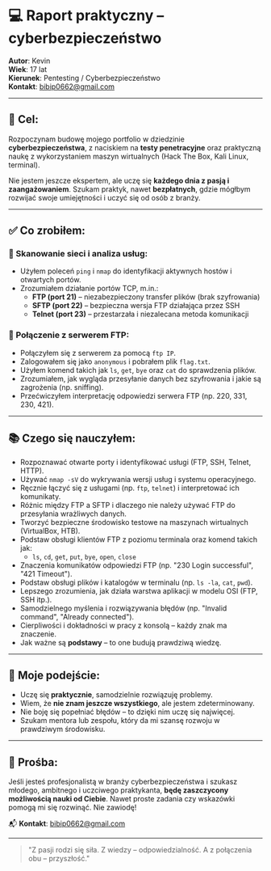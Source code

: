 # 💻 Raport praktyczny – cyberbezpieczeństwo

**Autor**: Kevin  
**Wiek**: 17 lat  
**Kierunek**: Pentesting / Cyberbezpieczeństwo  
**Kontakt**: bibip0662@gmail.com

---

## 🎯 Cel:
Rozpoczynam budowę mojego portfolio w dziedzinie **cyberbezpieczeństwa**, z naciskiem na **testy penetracyjne** oraz praktyczną naukę z wykorzystaniem maszyn wirtualnych (Hack The Box, Kali Linux, terminal). 

Nie jestem jeszcze ekspertem, ale uczę się **każdego dnia z pasją i zaangażowaniem**. Szukam praktyk, nawet **bezpłatnych**, gdzie mógłbym rozwijać swoje umiejętności i uczyć się od osób z branży.

---

## ✅ Co zrobiłem:

### 🧪 Skanowanie sieci i analiza usług:
- Użyłem poleceń `ping` i `nmap` do identyfikacji aktywnych hostów i otwartych portów.
- Zrozumiałem działanie portów TCP, m.in.:
  - **FTP (port 21)** – niezabezpieczony transfer plików (brak szyfrowania)
  - **SFTP (port 22)** – bezpieczna wersja FTP działająca przez SSH
  - **Telnet (port 23)** – przestarzała i niezalecana metoda komunikacji

### 📂 Połączenie z serwerem FTP:
- Połączyłem się z serwerem za pomocą `ftp IP`.
- Zalogowałem się jako `anonymous` i pobrałem plik `flag.txt`.
- Użyłem komend takich jak `ls`, `get`, `bye` oraz `cat` do sprawdzenia plików.
- Zrozumiałem, jak wygląda przesyłanie danych bez szyfrowania i jakie są zagrożenia (np. sniffing).
- Przećwiczyłem interpretację odpowiedzi serwera FTP (np. 220, 331, 230, 421).

---

## 📚 Czego się nauczyłem:

- Rozpoznawać otwarte porty i identyfikować usługi (FTP, SSH, Telnet, HTTP).
- Używać `nmap -sV` do wykrywania wersji usług i systemu operacyjnego.
- Ręcznie łączyć się z usługami (np. `ftp`, `telnet`) i interpretować ich komunikaty.
- Różnic między FTP a SFTP i dlaczego nie należy używać FTP do przesyłania wrażliwych danych.
- Tworzyć bezpieczne środowisko testowe na maszynach wirtualnych (VirtualBox, HTB).
- Podstaw obsługi klientów FTP z poziomu terminala oraz komend takich jak:
  - `ls`, `cd`, `get`, `put`, `bye`, `open`, `close`
- Znaczenia komunikatów odpowiedzi FTP (np. "230 Login successful", "421 Timeout").
- Podstaw obsługi plików i katalogów w terminalu (np. `ls -la`, `cat`, `pwd`).
- Lepszego zrozumienia, jak działa warstwa aplikacji w modelu OSI (FTP, SSH itp.).
- Samodzielnego myślenia i rozwiązywania błędów (np. "Invalid command", "Already connected").
- Cierpliwości i dokładności w pracy z konsolą – każdy znak ma znaczenie.
- Jak ważne są **podstawy** – to one budują prawdziwą wiedzę.

---

## 🧠 Moje podejście:
- Uczę się **praktycznie**, samodzielnie rozwiązuję problemy.
- Wiem, że **nie znam jeszcze wszystkiego**, ale jestem zdeterminowany.
- Nie boję się popełniać błędów – to dzięki nim uczę się najwięcej.
- Szukam mentora lub zespołu, który da mi szansę rozwoju w prawdziwym środowisku.

---

## 🙏 Prośba:
Jeśli jesteś profesjonalistą w branży cyberbezpieczeństwa i szukasz młodego, ambitnego i uczciwego praktykanta, **będę zaszczycony możliwością nauki od Ciebie**. Nawet proste zadania czy wskazówki pomogą mi się rozwinąć. Nie zawiodę!

📬 **Kontakt**: bibip0662@gmail.com

---

> "Z pasji rodzi się siła. Z wiedzy – odpowiedzialność. A z połączenia obu – przyszłość."
